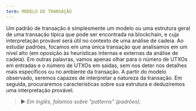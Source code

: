 ```yaml
---
term: MODELO DE TRANSAÇÃO
---
```


Um padrão de transação é simplesmente um modelo ou uma estrutura geral de uma transação típica que pode ser encontrada na blockchain, e cuja interpretação provável será útil no contexto de uma análise de cadeia. Ao estudar padrões, focamos em uma única transação que analisamos em um nível alto (em oposição às heurísticas internas e externas da análise de cadeia). Em outras palavras, vamos apenas olhar para o número de UTXOs em entradas e o número de UTXOs em saídas, sem nos deter nos detalhes mais específicos ou no ambiente da transação. A partir do modelo observado, seremos capazes de interpretar a natureza da transação. Em seguida, procuraremos características sobre sua estrutura e deduziremos uma interpretação provável.

> ► *Em inglês, falamos sobre "patterns" (padrões).*